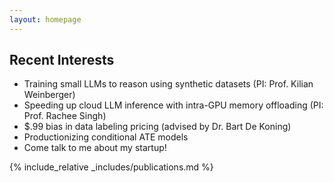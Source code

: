 ```yaml
---
layout: homepage
---
```


## Recent Interests

<!-- - Synthetic evaluation datasets for reasoning and retrieval LLMs ([published at ICML 2025](https://arxiv.org/abs/2502.20377)) -->
- Training small LLMs to reason using synthetic datasets (PI: Prof. Kilian Weinberger)
- Speeding up cloud LLM inference with intra-GPU memory offloading (PI: Prof. Rachee Singh)
- $.99 bias in data labeling pricing (advised by Dr. Bart De Koning)
- Productionizing conditional ATE models
- Come talk to me about my startup!

<!-- ## Recent Readings

- **Software Indsutry** [caching's impact on LLM search](https://newsletter.tidalwaveresearch.com/p/google-io-bard-and-implications-for), [speed vs cost of innovation](https://benn.substack.com/p/do-we-still-need-the-world-wide-web), [digital ads as CAC](https://www.ben-evans.com/benedictevans/2023/3/6/ways-to-think-about-amazon-advertising)
- **Technical Notes** [Transformer memory as a search index](https://arxiv.org/pdf/2202.06991.pdf), [adversarial inputs to LLMs](https://arxiv.org/pdf/2109.07958.pdf)
- **Arts** [Mulvey on the male gaze](https://www.amherst.edu/system/files/media/1021/Laura%2520Mulvey,%2520Visual%2520Pleasure.pdf), [Fish on interpretive text](https://link.springer.com/chapter/10.1007/978-1-349-25934-2_41), [convergence in fashion](https://archived.co/Carol-Christian-Poell-Spring-Summer-2004) -->
<!-- - **Arts** [Rothko on being an artist](https://www.artsy.net/article/artsy-editorial-mark-rothko-artist), [Fish on interpretive text](https://link.springer.com/chapter/10.1007/978-1-349-25934-2_41), [convergence in fashion](https://archived.co/Carol-Christian-Poell-Spring-Summer-2004) -->

{% include_relative _includes/publications.md %}

<!-- {% include_relative _includes/services.md %} --> 
